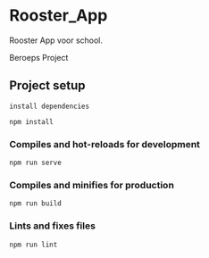 # Rooster_App

Rooster App voor school.

Beroeps Project

## Project setup
```
install dependencies

npm install
```

### Compiles and hot-reloads for development
```
npm run serve
```

### Compiles and minifies for production
```
npm run build
```

### Lints and fixes files
```
npm run lint
```
